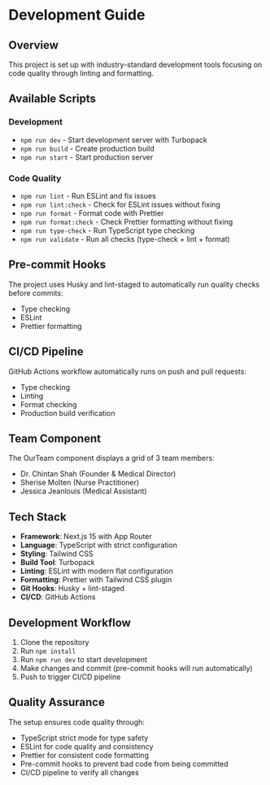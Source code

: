 # Development Guide

## Overview

This project is set up with industry-standard development tools focusing on code quality through linting and formatting.

## Available Scripts

### Development

- `npm run dev` - Start development server with Turbopack
- `npm run build` - Create production build
- `npm run start` - Start production server

### Code Quality

- `npm run lint` - Run ESLint and fix issues
- `npm run lint:check` - Check for ESLint issues without fixing
- `npm run format` - Format code with Prettier
- `npm run format:check` - Check Prettier formatting without fixing
- `npm run type-check` - Run TypeScript type checking
- `npm run validate` - Run all checks (type-check + lint + format)

## Pre-commit Hooks

The project uses Husky and lint-staged to automatically run quality checks before commits:

- Type checking
- ESLint
- Prettier formatting

## CI/CD Pipeline

GitHub Actions workflow automatically runs on push and pull requests:

- Type checking
- Linting
- Format checking
- Production build verification

## Team Component

The OurTeam component displays a grid of 3 team members:

- Dr. Chintan Shah (Founder & Medical Director)
- Sherise Molten (Nurse Practitioner)
- Jessica Jeanlouis (Medical Assistant)

## Tech Stack

- **Framework**: Next.js 15 with App Router
- **Language**: TypeScript with strict configuration
- **Styling**: Tailwind CSS
- **Build Tool**: Turbopack
- **Linting**: ESLint with modern flat configuration
- **Formatting**: Prettier with Tailwind CSS plugin
- **Git Hooks**: Husky + lint-staged
- **CI/CD**: GitHub Actions

## Development Workflow

1. Clone the repository
2. Run `npm install`
3. Run `npm run dev` to start development
4. Make changes and commit (pre-commit hooks will run automatically)
5. Push to trigger CI/CD pipeline

## Quality Assurance

The setup ensures code quality through:

- TypeScript strict mode for type safety
- ESLint for code quality and consistency
- Prettier for consistent code formatting
- Pre-commit hooks to prevent bad code from being committed
- CI/CD pipeline to verify all changes
